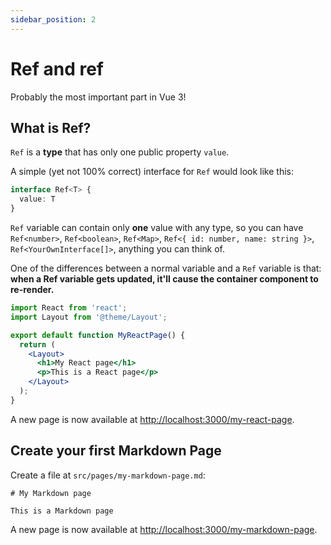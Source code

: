 ```yaml
---
sidebar_position: 2
---
```


# Ref and ref

Probably the most important part in Vue 3!

## What is Ref?

`Ref` is a **type** that has only one public property `value`.

A simple (yet not 100% correct) interface for `Ref` would look like this:

```ts
interface Ref<T> {
  value: T
}
```

`Ref` variable can contain only **one** value with any type, so you can have `Ref<number>`, `Ref<boolean>`, `Ref<Map>`, `Ref<{ id: number, name: string }>`, `Ref<YourOwnInterface[]>`, anything you can think of.

One of the differences between a normal variable and a `Ref` variable is that: **when a Ref variable gets updated, it'll cause the container component to re-render.**

```jsx title="src/pages/my-react-page.js"
import React from 'react';
import Layout from '@theme/Layout';

export default function MyReactPage() {
  return (
    <Layout>
      <h1>My React page</h1>
      <p>This is a React page</p>
    </Layout>
  );
}
```

A new page is now available at [http://localhost:3000/my-react-page](http://localhost:3000/my-react-page).

## Create your first Markdown Page

Create a file at `src/pages/my-markdown-page.md`:

```mdx title="src/pages/my-markdown-page.md"
# My Markdown page

This is a Markdown page
```

A new page is now available at [http://localhost:3000/my-markdown-page](http://localhost:3000/my-markdown-page).
